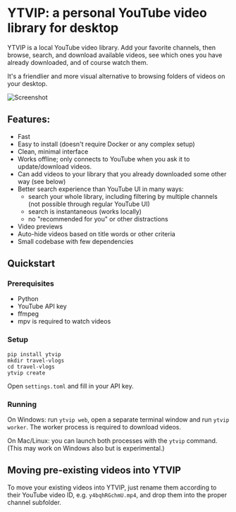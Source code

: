 # YTVIP: a personal YouTube video library for desktop

YTVIP is a local YouTube video library. Add your favorite channels,
then browse, search, and download available videos, 
see which ones you have already downloaded,
and of course watch them.

It's a friendlier and more visual alternative to browsing folders of videos on your desktop.

![Screenshot](demo.gif)

## Features:

- Fast
- Easy to install (doesn't require Docker or any complex setup)
- Clean, minimal interface
- Works offline; only connects to YouTube when you ask it to update/download videos.
- Can add videos to your library that you already downloaded some other way (see below) 
- Better search experience than YouTube UI in many ways:
  - search your whole library, including filtering by multiple channels
    (not possible through regular YouTube UI)
  - search is instantaneous (works locally)
  - no "recommended for you" or other distractions
- Video previews
- Auto-hide videos based on title words or other criteria
- Small codebase with few dependencies

## Quickstart

### Prerequisites
- Python
- YouTube API key
- ffmpeg
- mpv is required to watch videos 

### Setup

```commandline
pip install ytvip 
mkdir travel-vlogs
cd travel-vlogs
ytvip create 
```

Open `settings.toml` and fill in your API key.

### Running

On Windows: run `ytvip web`, open a separate terminal window and run `ytvip worker`.
The worker process is required to download videos.

On Mac/Linux: you can launch both processes with the `ytvip` command.
(This may work on Windows also but is experimental.)

## Moving pre-existing videos into YTVIP

To move your existing videos into YTVIP,
just rename them according to their YouTube video ID,
e.g. `y4bqhRGchmU.mp4`,
and drop them into the proper channel subfolder. 
